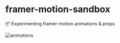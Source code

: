 # framer-motion-sandbox
📦 Experimenting framer-motion animations &amp; props

![animations](https://github.com/ggkim0614/framer-motion-sandbox.git)


